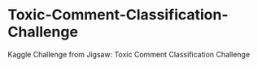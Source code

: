 # Toxic-Comment-Classification-Challenge
Kaggle Challenge from Jigsaw: Toxic Comment Classification Challenge 
